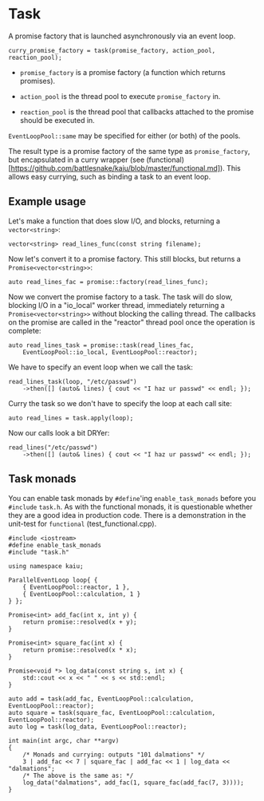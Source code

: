 Task
====

A promise factory that is launched asynchronously via an event loop.

	curry_promise_factory = task(promise_factory, action_pool, reaction_pool);

 * `promise_factory` is a promise factory (a function which returns promises).

 * `action_pool` is the thread pool to execute `promise_factory` in.

 * `reaction_pool` is the thread pool that callbacks attached to the promise should
be executed in.

`EventLoopPool::same` may be specified for either (or both) of the pools.

The result type is a promise factory of the same type as `promise_factory`, but
encapsulated in a curry wrapper (see
(functional)[https://github.com/battlesnake/kaiu/blob/master/functional.md]).
This allows easy currying, such as binding a task to an event loop.

Example usage
-------------

Let's make a function that does slow I/O, and blocks, returning a `vector<string>`:

	vector<string> read_lines_func(const string filename);

Now let's convert it to a promise factory.  This still blocks, but returns a
`Promise<vector<string>>`:

	auto read_lines_fac = promise::factory(read_lines_func);
	
Now we convert the promise factory to a task.  The task will do slow, blocking
I/O in a "io_local" worker thread, immediately returning a
`Promise<vector<string>>` without blocking the calling thread.  The callbacks on
the promise are called in the "reactor" thread pool once the operation is
complete:

	auto read_lines_task = promise::task(read_lines_fac,
		EventLoopPool::io_local, EventLoopPool::reactor);

We have to specify an event loop when we call the task:

	read_lines_task(loop, "/etc/passwd")
		->then([] (auto& lines) { cout << "I haz ur passwd" << endl; });

Curry the task so we don't have to specify the loop at each call site:

	auto read_lines = task.apply(loop);

Now our calls look a bit DRYer:

	read_lines("/etc/passwd")
		->then([] (auto& lines) { cout << "I haz ur passwd" << endl; });

Task monads
-----------

You can enable task monads by `#define`'ing `enable_task_monads` before you
`#include` `task.h`.  As with the functional monads, it is questionable whether
they are a good idea in production code.  There is a demonstration in the
unit-test for `functional` (test_functional.cpp).

	#include <iostream>
	#define enable_task_monads
	#include "task.h"

	using namespace kaiu;

	ParallelEventLoop loop{ {
		{ EventLoopPool::reactor, 1 },
		{ EventLoopPool::calculation, 1 }
	} };

	Promise<int> add_fac(int x, int y) {
		return promise::resolved(x + y);
	}

	Promise<int> square_fac(int x) {
		return promise::resolved(x * x);
	}

	Promise<void *> log_data(const string s, int x) {
		std::cout << x << " " << s << std::endl;
	}

	auto add = task(add_fac, EventLoopPool::calculation, EventLoopPool::reactor);
	auto square = task(square_fac, EventLoopPool::calculation, EventLoopPool::reactor);
	auto log = task(log_data, EventLoopPool::reactor);

	int main(int argc, char **argv)
	{
		/* Monads and currying: outputs "101 dalmations" */
		3 | add_fac << 7 | square_fac | add_fac << 1 | log_data << "dalmations";
		/* The above is the same as: */
		log_data("dalmations", add_fac(1, square_fac(add_fac(7, 3))));
	}
